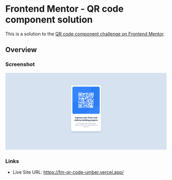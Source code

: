 # Frontend Mentor - QR code component solution

This is a solution to the [QR code component challenge on Frontend Mentor](https://www.frontendmentor.io/challenges/qr-code-component-iux_sIO_H).

## Overview

### Screenshot

![](solution.png)

### Links

- Live Site URL: https://fm-qr-code-umber.vercel.app/
